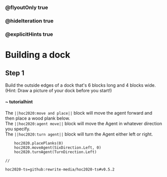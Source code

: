 ### @flyoutOnly true
### @hideIteration true
### @explicitHints true

# Building a dock

## Step 1
Build the outside edges of a dock that's 6 blocks long and 4 blocks wide. (Hint: Draw a picture of your dock before you start!)

#### ~ tutorialhint 
The ``||hoc2020:move and place||`` block will move the agent forward and then place a wood plank below.  
The ``||hoc2020:agent move||`` block will move the Agent in whatever direction you specify.  
The ``||hoc2020:turn agent||`` block will turn the Agent either left or right.  

```ghost
    hoc2020.placePlanks(0)
    hoc2020.moveAgent(SixDirection.Left, 0)
    hoc2020.turnAgent(TurnDirection.Left)  
```
```template
//
```
```package
hoc2020-ts=github:rewrite-media/hoc2020-ts#v0.5.2
```